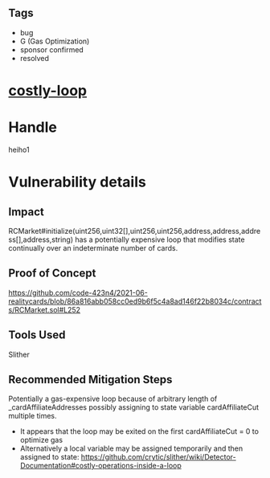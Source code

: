 ## Tags

- bug
- G (Gas Optimization)
- sponsor confirmed
- resolved

# [costly-loop](https://github.com/code-423n4/2021-06-realitycards-findings/issues/17) 

# Handle

heiho1


# Vulnerability details

## Impact

RCMarket#initialize(uint256,uint32[],uint256,uint256,address,address,address[],address,string) has a potentially expensive loop that modifies state continually over an indeterminate number of cards.

## Proof of Concept

https://github.com/code-423n4/2021-06-realitycards/blob/86a816abb058cc0ed9b6f5c4a8ad146f22b8034c/contracts/RCMarket.sol#L252

## Tools Used

Slither

## Recommended Mitigation Steps

Potentially a gas-expensive loop because of arbitrary length of _cardAffiliateAddresses possibly assigning to state variable cardAffiliateCut multiple times.
* It appears that the loop may be exited on the first cardAffiliateCut = 0 to optimize gas
* Alternatively a local variable may be assigned temporarily and then assigned to state: https://github.com/crytic/slither/wiki/Detector-Documentation#costly-operations-inside-a-loop


